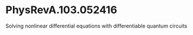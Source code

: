 # PhysRevA.103.052416
Solving nonlinear differential equations with differentiable quantum circuits
